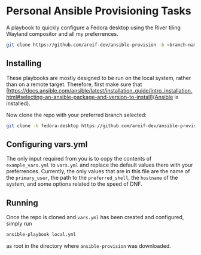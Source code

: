 # Personal Ansible Provisioning Tasks 

A playbook to quickly configure a Fedora desktop using the River tiling Wayland compositor and all my preferrences.

```bash
git clone https://github.com/areif-dev/ansible-provision -b <branch-name>
```

## Installing 

These playbooks are mostly designed to be run on the local system, rather than on a remote target. Therefore, first make sure that [https://docs.ansible.com/ansible/latest/installation_guide/intro_installation.html#selecting-an-ansible-package-and-version-to-install](Ansible is installed). 

Now clone the repo with your preferred branch selected: 

```bash 
git clone -b fedora-desktop https://github.com/areif-dev/ansible-provision && cd ansible-provision
```

## Configuring vars.yml

The only input required from you is to copy the contents of `example_vars.yml` to `vars.yml` and replace the default values there with your preferrences. Currently, the only values that are in this file are the name of the `primary_user`, the path to the `preferred_shell`, the `hostname` of the system, and some options related to the speed of DNF.

## Running 

Once the repo is cloned and `vars.yml` has been created and configured, simply run 

```bash 
ansible-playbook local.yml
```

as root in the directory where `ansible-provision` was downloaded. 
